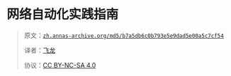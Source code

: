 # 网络自动化实践指南

> 原文：[`zh.annas-archive.org/md5/b7a5db6c0b793e5e9dad5e00a5c7cf54`](https://zh.annas-archive.org/md5/b7a5db6c0b793e5e9dad5e00a5c7cf54)
> 
> 译者：[飞龙](https://github.com/wizardforcel)
> 
> 协议：[CC BY-NC-SA 4.0](http://creativecommons.org/licenses/by-nc-sa/4.0/)
